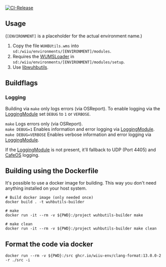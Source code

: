 [![CI-Release](https://github.com/wiiu-env/WUHBUtilsModule/actions/workflows/ci.yml/badge.svg)](https://github.com/wiiu-env/WUHBUtilsModule/actions/workflows/ci.yml)

## Usage
(`[ENVIRONMENT]` is a placeholder for the actual environment name.)

1. Copy the file `WUHBUtils.wms` into `sd:/wiiu/environments/[ENVIRONMENT]/modules`.  
2. Requires the [WUMSLoader](https://github.com/wiiu-env/WUMSLoader) in `sd:/wiiu/environments/[ENVIRONMENT]/modules/setup`.
3. Use [libwuhbutils](https://github.com/wiiu-env/libwuhbutils).

## Buildflags

### Logging
Building via `make` only logs errors (via OSReport). To enable logging via the [LoggingModule](https://github.com/wiiu-env/LoggingModule) set `DEBUG` to `1` or `VERBOSE`.

`make` Logs errors only (via OSReport).  
`make DEBUG=1` Enables information and error logging via [LoggingModule](https://github.com/wiiu-env/LoggingModule).  
`make DEBUG=VERBOSE` Enables verbose information and error logging via [LoggingModule](https://github.com/wiiu-env/LoggingModule).

If the [LoggingModule](https://github.com/wiiu-env/LoggingModule) is not present, it'll fallback to UDP (Port 4405) and [CafeOS](https://github.com/wiiu-env/USBSerialLoggingModule) logging.

## Building using the Dockerfile

It's possible to use a docker image for building. This way you don't need anything installed on your host system.

```
# Build docker image (only needed once)
docker build . -t wuhbutils-builder

# make 
docker run -it --rm -v ${PWD}:/project wuhbutils-builder make

# make clean
docker run -it --rm -v ${PWD}:/project wuhbutils-builder make clean
```

## Format the code via docker

`docker run --rm -v ${PWD}:/src ghcr.io/wiiu-env/clang-format:13.0.0-2 -r ./src -i`